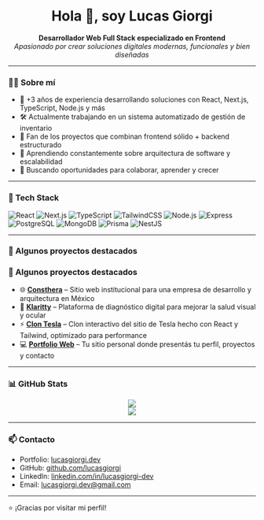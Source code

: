 <h1 align="center">Hola 👋, soy Lucas Giorgi</h1>

<p align="center">
  <b>Desarrollador Web Full Stack especializado en Frontend</b><br/>
  <i>Apasionado por crear soluciones digitales modernas, funcionales y bien diseñadas</i>
</p>

---

### 👨‍💻 Sobre mí

- 💼 +3 años de experiencia desarrollando soluciones con React, Next.js, TypeScript, Node.js y más
- 🛠️ Actualmente trabajando en un sistema automatizado de gestión de inventario
- 🚀 Fan de los proyectos que combinan frontend sólido + backend estructurado
- 🧠 Aprendiendo constantemente sobre arquitectura de software y escalabilidad
- 🎯 Buscando oportunidades para colaborar, aprender y crecer

---

### 🧰 Tech Stack

![React](https://img.shields.io/badge/-React-000?&logo=react)
![Next.js](https://img.shields.io/badge/-Next.js-000?&logo=next.js)
![TypeScript](https://img.shields.io/badge/-TypeScript-000?&logo=typescript)
![TailwindCSS](https://img.shields.io/badge/-TailwindCSS-000?&logo=tailwindcss)
![Node.js](https://img.shields.io/badge/-Node.js-000?&logo=node.js)
![Express](https://img.shields.io/badge/-Express-000?&logo=express)
![PostgreSQL](https://img.shields.io/badge/-PostgreSQL-000?&logo=postgresql)
![MongoDB](https://img.shields.io/badge/-MongoDB-000?&logo=mongodb)
![Prisma](https://img.shields.io/badge/-Prisma-000?&logo=prisma)
![NestJS](https://img.shields.io/badge/-NestJS-000?&logo=nestjs)

---

### 🚀 Algunos proyectos destacados

### 🚀 Algunos proyectos destacados

- 🌐 [**Consthera**](https://consthera.com.mx/) – Sitio web institucional para una empresa de desarrollo y arquitectura en México
- 💎 [**Klaritty**](https://klaritty.com/) – Plataforma de diagnóstico digital para mejorar la salud visual y ocular
- ⚡ [**Clon Tesla**](https://clon-tesla-one.vercel.app/) – Clon interactivo del sitio de Tesla hecho con React y Tailwind, optimizado para performance
- 💻 [**Portfolio Web**](https://portfolio-lucas-three.vercel.app/) – Tu sitio personal donde presentás tu perfil, proyectos y contacto



---

### 📊 GitHub Stats

<p align="center">
  <img src="https://github-readme-stats.vercel.app/api?username=lucasgiorgi&show_icons=true&theme=tokyonight" />
  <br />
  <img src="https://streak-stats.demolab.com/?user=lucasgiorgi&theme=tokyonight" />
</p>

---

### 📫 Contacto

- Portfolio: [lucasgiorgi.dev](https://portfolio-lucas-three.vercel.app/)
- GitHub: [github.com/lucasgiorgi](https://github.com/lucasgiorgi)
- LinkedIn: [linkedin.com/in/lucasgiorgi-dev](https://www.linkedin.com/in/lucasgiorgi-dev)
- Email: lucasgiorgi.dev@gmail.com

---

⭐ ¡Gracias por visitar mi perfil!
